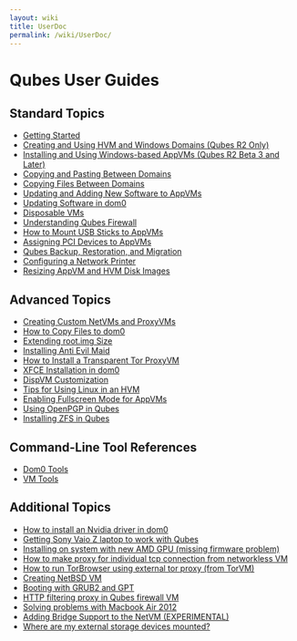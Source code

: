 ```yaml
---
layout: wiki
title: UserDoc
permalink: /wiki/UserDoc/
---
```


Qubes User Guides
=================

Standard Topics
---------------

-   [Getting Started](/wiki/GettingStarted)
-   [Creating and Using HVM and Windows Domains (Qubes R2 Only)](/wiki/HvmCreate)
-   [Installing and Using Windows-based AppVMs (Qubes R2 Beta 3 and Later)](/wiki/WindowsAppVms)
-   [Copying and Pasting Between Domains](/wiki/CopyPaste)
-   [Copying Files Between Domains](/wiki/CopyingFiles)
-   [Updating and Adding New Software to AppVMs](/wiki/SoftwareUpdateVM)
-   [Updating Software in dom0](/wiki/SoftwareUpdateDom0)
-   [Disposable VMs](/wiki/DisposableVms)
-   [Understanding Qubes Firewall](/wiki/QubesFirewall)
-   [How to Mount USB Sticks to AppVMs](/wiki/StickMounting)
-   [Assigning PCI Devices to AppVMs](/wiki/AssigningDevices)
-   [Qubes Backup, Restoration, and Migration](/wiki/BackupRestore)
-   [Configuring a Network Printer](/wiki/NetworkPrinter)
-   [Resizing AppVM and HVM Disk Images](/wiki/ResizeDiskImage)

Advanced Topics
---------------

-   [​Creating Custom NetVMs and ProxyVMs](http://theinvisiblethings.blogspot.com/2011/09/playing-with-qubes-networking-for-fun.html)
-   [How to Copy Files to dom0](/wiki/CopyToDomZero)
-   [​Extending root.img Size](https://groups.google.com/group/qubes-devel/msg/9d1ac581236ca9b4)
-   [Installing Anti Evil Maid](/wiki/AntiEvilMaid)
-   [How to Install a Transparent Tor ProxyVM](/wiki/UserDoc/TorVM)
-   [XFCE Installation in dom0](/wiki/UserDoc/XFCE)
-   [DispVM Customization](/wiki/UserDoc/DispVMCustomization)
-   [Tips for Using Linux in an HVM](/wiki/LinuxHVMTips)
-   [Enabling Fullscreen Mode for AppVMs](/wiki/FullScreenMode)
-   [Using OpenPGP in Qubes](/wiki/UserDoc/OpenPGP)
-   [Installing ZFS in Qubes](/wiki/ZFS)

Command-Line Tool References
----------------------------

-   [Dom0 Tools](/wiki/DomZeroTools)
-   [VM Tools](/wiki/VmTools)

Additional Topics
-----------------

-   [How to install an Nvidia driver in dom0](/wiki/InstallNvidiaDriver)
-   [Getting Sony Vaio Z laptop to work with Qubes](/wiki/SonyVaioTinkering)
-   [​Installing on system with new AMD GPU (missing firmware problem)](https://groups.google.com/group/qubes-devel/browse_thread/thread/e27a57b0eda62f76)
-   [​How to make proxy for individual tcp connection from networkless VM](https://groups.google.com/group/qubes-devel/msg/4ca950ab6d7cd11a)
-   [​How to run TorBrowser using external tor proxy (from TorVM)](https://groups.google.com/group/qubes-devel/msg/34f67194d3422bfa)
-   [​Creating NetBSD VM](https://groups.google.com/group/qubes-devel/msg/4015c8900a813985)
-   [​Booting with GRUB2 and GPT](https://groups.google.com/group/qubes-devel/browse_thread/thread/e4ac093cabd37d2b/d5090c20d92c4128#d5090c20d92c4128)
-   [​HTTP filtering proxy in Qubes firewall VM](https://groups.google.com/group/qubes-devel/browse_thread/thread/5252bc3f6ed4b43e/d881deb5afaa2a6c#39c95d63fccca12b)
-   [​Solving problems with Macbook Air 2012](https://groups.google.com/group/qubes-devel/browse_thread/thread/b8b0d819d2a4fc39/d50a72449107ab21#8a9268c09d105e69)
-   [Adding Bridge Support to the NetVM (EXPERIMENTAL)](/wiki/NetworkBridgeSupport)
-   [Where are my external storage devices mounted?](/wiki/ExternalDeviceMountPoint)


